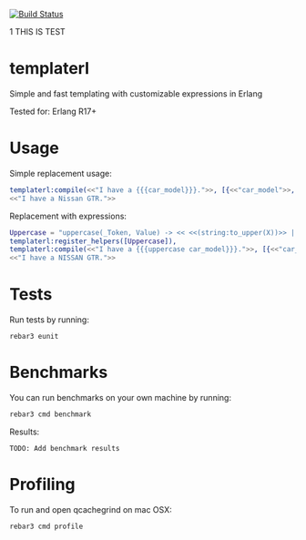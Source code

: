 [![Build Status](https://travis-ci.org/shezarkhani/templaterl.svg?branch=master)](https://travis-ci.org/shezarkhani/templaterl)

1 THIS IS TEST

# templaterl
Simple and fast templating with customizable expressions in Erlang

Tested for:
Erlang R17+

# Usage
Simple replacement usage:
```erlang
templaterl:compile(<<"I have a {{{car_model}}}.">>, [{<<"car_model">>, <<"Nissan GTR">>}]).
<<"I have a Nissan GTR.">>
```

Replacement with expressions:
```erlang
Uppercase = "uppercase(_Token, Value) -> << <<(string:to_upper(X))>> || <<X>> <= Value >>.",
templaterl:register_helpers([Uppercase]),
templaterl:compile(<<"I have a {{{uppercase car_model}}}.">>, [{<<"car_model">>, <<"Nissan GTR">>}]).
<<"I have a NISSAN GTR.">>
```

# Tests
Run tests by running:
```
rebar3 eunit
```

# Benchmarks
You can run benchmarks on your own machine by running:
```bash
rebar3 cmd benchmark
```

Results:
```
TODO: Add benchmark results
```

# Profiling
To run and open qcachegrind on mac OSX:
```bash
rebar3 cmd profile
```
